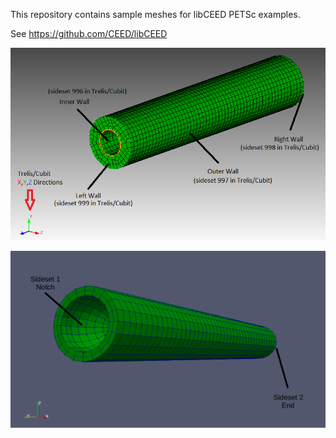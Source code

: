 This repository contains sample meshes for libCEED PETSc examples.

See https://github.com/CEED/libCEED

![diagram](cylinderDiagram.png)

![diagram](beamDiagram.png)
